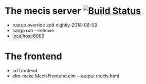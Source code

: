 # The mecis server [![Build Status](https://travis-ci.org/sthiele/mecis-rocket.svg?branch=master)](https://travis-ci.org/sthiele/mecis-rocket)
 
- rustup override add nightly-2018-06-09
- cargo run --release
- [localhost:8000](http://localhost:8000)

# The frontend
- cd frontend
- elm-make MecisFrontend.elm --output mecis.html
